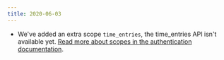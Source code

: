 ```yaml
---
title: 2020-06-03
---
```

* We've added an extra scope `time_entries`, the time_entries API isn't available yet. [Read more about scopes in the authentication documentation](authentication/#scopes).

